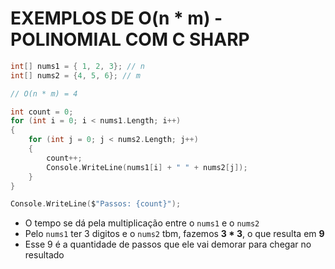 # **EXEMPLOS DE O(n * m) - POLINOMIAL COM C SHARP**

```c sharp
int[] nums1 = { 1, 2, 3}; // n
int[] nums2 = {4, 5, 6}; // m

// O(n * m) = 4

int count = 0;
for (int i = 0; i < nums1.Length; i++)
{
	for (int j = 0; j < nums2.Length; j++)
	{
		count++;
		Console.WriteLine(nums1[i] + " " + nums2[j]);
	}
}

Console.WriteLine($"Passos: {count}");
```

- O tempo se dá pela multiplicação entre o `nums1` e o `nums2`
- Pelo `nums1` ter 3 digitos e o `nums2` tbm, fazemos **3 * 3**, o que resulta em **9**
- Esse 9 é a quantidade de passos que ele vai demorar para chegar no resultado